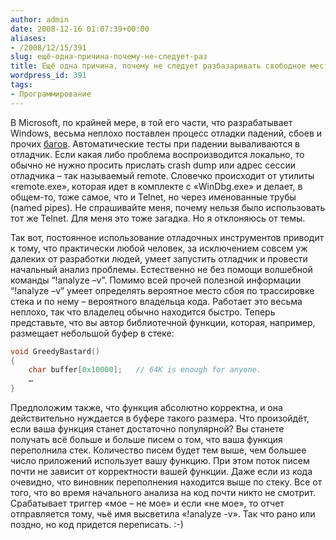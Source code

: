```yaml
---
author: admin
date: 2008-12-16 01:07:39+00:00
aliases:
- /2008/12/15/391
slug: ещё-одна-причина-почему-не-следует-раз
title: Ещё одна причина, почему не следует разбазаривать свободное место в стеке
wordpress_id: 391
tags:
- Программирование
---
```


В Microsoft, по крайней мере, в той его части, что разрабатывает Windows, весьма неплохо поставлен процесс отладки падений, сбоев и прочих [багов](http://ru.wikipedia.org/wiki/%D0%91%D0%B0%D0%B3). Автоматические тесты при падении вываливаются в отладчик. Если какая либо проблема воспроизводится локально, то обычно не нужно просить прислать crash dump или адрес сессии отладчика – так называемый remote. Словечко происходит от утилиты «remote.exe», которая идет в комплекте с «WinDbg.exe» и делает, в общем-то, тоже самое, что и Telnet, но через именованные трубы (named pipes). Не спрашивайте меня, почему нельзя было использовать тот же Telnet. Для меня это тоже загадка. Но я отклоняюсь от темы.

Так вот, постоянное использование отладочных инструментов приводит к тому, что практически любой человек, за исключением совсем уж далеких от разработки людей, умеет запустить отладчик и провести начальный анализ проблемы. Естественно не без помощи волшебной команды “!analyze –v”. Помимо всей прочей полезной информации “!analyze –v” умеет определять вероятное место сбоя по трассировке стека и по нему – вероятного владельца кода. Работает это весьма неплохо, так что владелец обычно находится быстро.
Теперь представьте, что вы автор библиотечной функции, которая, например, размещает небольшой буфер в стеке:

```cpp
void GreedyBastard()
{
	char buffer[0x10000];	// 64K is enough for anyone.
	…
}
```

Предположим также, что функция абсолютно корректна, и она действительно нуждается в буфере такого размера. Что произойдёт, если ваша функция станет достаточно популярной? Вы станете получать всё больше и больше писем о том, что ваша функция переполнила стек. Количество писем будет тем выше, чем большее число приложений использует вашу функцию. При этом поток писем почти не зависит от корректности вашей функции. Даже если из кода очевидно, что виновник переполнения находится выше по стеку. Все от того, что во время начального анализа на код почти никто не смотрит. Срабатывает триггер «мое – не мое» и если «не мое», то отчет отправляется тому, чьё имя высветила «!analyze -v». Так что рано или поздно, но код придется переписать. :-)

